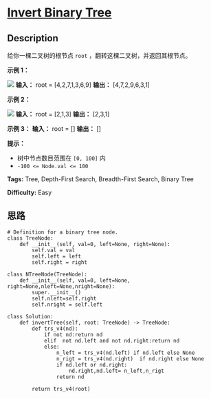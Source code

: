 # [Invert Binary Tree][title]

## Description

给你一棵二叉树的根节点 `root` ，翻转这棵二叉树，并返回其根节点。



**示例 1：**

![](https://assets.leetcode.com/uploads/2021/03/14/invert1-tree.jpg)
            **输入：** root = [4,2,7,1,3,6,9]    **输出：** [4,7,2,9,6,3,1]    

**示例 2：**

![](https://assets.leetcode.com/uploads/2021/03/14/invert2-tree.jpg)
            **输入：** root = [2,1,3]    **输出：** [2,3,1]    

**示例 3：**
            **输入：** root = []    **输出：** []    



**提示：**

  * 树中节点数目范围在 `[0, 100]` 内
  * `-100 <= Node.val <= 100`


**Tags:** Tree, Depth-First Search, Breadth-First Search, Binary Tree

**Difficulty:** Easy

## 思路

``` python3
# Definition for a binary tree node.
class TreeNode:
    def __init__(self, val=0, left=None, right=None):
        self.val = val
        self.left = left
        self.right = right

class NTreeNode(TreeNode):
    def __init__(self, val=0, left=None, right=None,nleft=None,nright=None):
        super.__init__()
        self.nleft=self.right
        self.nright = self.left

class Solution:
    def invertTree(self, root: TreeNode) -> TreeNode:
        def trs_v4(nd):
            if not nd:return nd
            elif  not nd.left and not nd.right:return nd
            else:
                n_left = trs_v4(nd.left) if nd.left else None
                n_rigt = trs_v4(nd.right)  if nd.right else None
                if nd.left or nd.right:
                    nd.right,nd.left= n_left,n_rigt
                return nd

        return trs_v4(root)    
```

[title]: https://leetcode-cn.com/problems/invert-binary-tree
